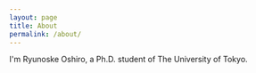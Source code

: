```yaml
---
layout: page
title: About
permalink: /about/
---
```

I'm Ryunoske Oshiro, a Ph.D. student of The University of Tokyo.

